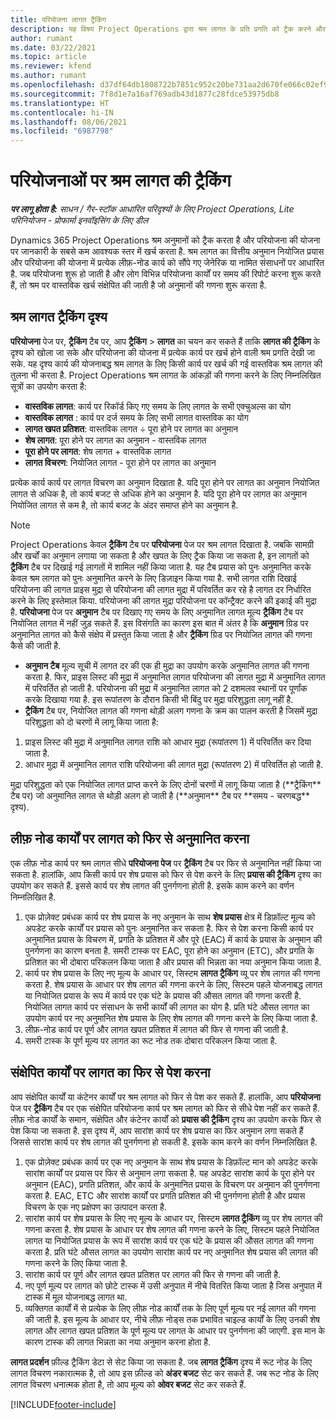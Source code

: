 ```yaml
---
title: परियोजना लागत ट्रैकिंग
description: यह विषय Project Operations द्वारा श्रम लागत के प्रति प्रगति को ट्रैक करने और किसी परियोजना पर खर्च के बारे में जानकारी प्रदान करता है.
author: rumant
ms.date: 03/22/2021
ms.topic: article
ms.reviewer: kfend
ms.author: rumant
ms.openlocfilehash: d37df64db1808722b7851c952c20be731aa2d670fe066c02ef90386712487407
ms.sourcegitcommit: 7f8d1e7a16af769adb43d1877c28fdce53975db8
ms.translationtype: HT
ms.contentlocale: hi-IN
ms.lasthandoff: 08/06/2021
ms.locfileid: "6987798"
---
```

# <a name="labor-cost-tracking-on-projects"></a>परियोजनाओं पर श्रम लागत की ट्रैकिंग

_**पर लागू होता है:** साधन / गैर-स्टॉक आधारित परिदृश्यों के लिए Project Operations, Lite परिनियोजन - प्रोफार्मा इनवॉइसिंग के लिए डील_

Dynamics 365 Project Operations श्रम अनुमानों को ट्रैक करता है और परियोजना की योजना पर जानकारी के सबसे कम आवश्यक स्तर में खर्च करता है. श्रम लागत का वित्तीय अनुमान नियोजित प्रयास और परियोजना की योजना में प्रत्येक लीफ़-नोड कार्य को सौंपे गए जेनेरिक या नामित संसाधनों पर आधारित है. जब परियोजना शुरू हो जाती है और लोग विभिन्न परियोजना कार्यों पर समय की रिपोर्ट करना शुरू करते हैं, तो श्रम पर वास्तविक खर्च संक्षेपित की जाती है जो अनुमानों की गणना शुरू करता है.

## <a name="labor-cost-tracking-view"></a>श्रम लागत ट्रैकिंग दृश्य

**परियोजना** पेज पर, **ट्रैकिंग** टैब पर, आप **ट्रैकिंग** > **लागत** का चयन कर सकते हैं ताकि **लागत की ट्रैकिंग** के दृश्य को खोला जा सके और परियोजना की योजना में प्रत्येक कार्य पर खर्च होने वाली श्रम प्रगति देखी जा सके. यह दृश्य कार्य की योजनाबद्ध श्रम लागत के लिए किसी कार्य पर खर्च की गई वास्तविक श्रम लागत की तुलना भी करता है. Project Operations श्रम लागत के आंकड़ों की गणना करने के लिए निम्नलिखित सूत्रों का उपयोग करता है:

- **वास्तविक लागत**: कार्य पर रिकॉर्ड किए गए समय के लिए लागत के सभी एक्चुअल्स का योग
- **वास्तविक लागत** : कार्य पर दर्ज समय के लिए सभी लागत वास्तविक का योग
- **लागत खपत प्रतिशत**: वास्तविक लागत ÷ पूरा होने पर लागत का अनुमान
- **शेष लागत**: पूरा होने पर लागत का अनुमान - वास्तविक लागत
- **पूरा होने पर लागत**: शेष लागत + वास्तविक लागत
- **लागत विचरण**: नियोजित लागत - पूरा होने पर लागत का अनुमान

प्रत्येक कार्य कार्य पर लागत विचरण का अनुमान दिखाता है. यदि पूरा होने पर लागत का अनुमान नियोजित लागत से अधिक है, तो कार्य बजट से अधिक होने का अनुमान है. यदि पूरा होने पर लागत का अनुमान नियोजित लागत से कम है, तो कार्य बजट के अंदर समाप्त होने का अनुमान है.

>[!NOTE]
> Project Operations केवल **ट्रैकिंग** टैब पर **परियोजना** पेज पर श्रम लागत दिखाता है. जबकि सामग्री और खर्चों का अनुमान लगाया जा सकता है और खपत के लिए ट्रैक किया जा सकता है, इन लागतों को **ट्रैकिंग** टैब पर दिखाई गई लागतों में शामिल नहीं किया जाता है. यह टैब प्रयास को पुनः अनुमानित करके केवल श्रम लागत को पुनः अनुमानित करने के लिए डिज़ाइन किया गया है.
सभी लागत राशि दिखाई परियोजना की लागत प्राइस मुद्रा से परियोजना की लागत मुद्रा में परिवर्तित कर रहे है लागत दर निर्धारित करने के लिए इस्तेमाल किया. परियोजना की लागत मुद्रा परियोजना पर कॉन्ट्रैक्ट करने की इकाई की मुद्रा है. **परियोजना** पेज पर **अनुमान** टैब पर दिखाए गए समय के लिए अनुमानित लागत मूल्य **ट्रैकिंग** टैब पर नियोजित लागत में नहीं जुड़ सकते हैं. इस विसंगति का कारण इस बात में अंतर है कि **अनुमान** ग्रिड पर अनुमानित लागत को कैसे संक्षेप में प्रस्तुत किया जाता है और **ट्रैकिंग** ग्रिड पर नियोजित लागत की गणना कैसे की जाती है. 
>
> - **अनुमान टैब** मूल्य सूची में लागत दर की एक ही मुद्रा का उपयोग करके अनुमानित लागत की गणना करता है. फिर, प्राइस लिस्ट की मुद्रा में अनुमानित लागत परियोजना की लागत मुद्रा में अनुमानित लागत में परिवर्तित हो जाती है. परियोजना की मुद्रा में अनुमानित लागत को 2 दशमलव स्थानों पर पूर्णांक करके दिखाया गया है. इस रूपांतरण के दौरान किसी भी बिंदु पर मुद्रा परिशुद्धता लागू नहीं है. 
> - **ट्रैकिंग** टैब पर, नियोजित लागत की गणना थोड़ी अलग गणना के क्रम का पालन करती है जिसमें मुद्रा परिशुद्धता को दो चरणों में लागू किया जाता है: 
   ><ol>
   ><li>प्राइस लिस्ट की मुद्रा में अनुमानित लागत राशि को आधार मुद्रा (रूपांतरण 1) में परिवर्तित कर दिया जाता है.</li>
   ><li>आधार मुद्रा में अनुमानित लागत राशि परियोजना की लागत मुद्रा (रूपांतरण 2) में परिवर्तित हो जाती है. </li>
   ></ol>
   >मुद्रा परिशुद्धता को एक नियोजित लागत प्राप्त करने के लिए दोनों चरणों में लागू किया जाता है (**ट्रैकिंग** टैब पर) जो अनुमानित लागत से थोड़ी अलग हो जाती है (**अनुमान** टैब पर **समय - चरणबद्ध** दृश्य). 
   
## <a name="reprojecting-costs-on-leaf-node-tasks"></a>लीफ़ नोड कार्यों पर लागत को फिर से अनुमानित करना

एक लीफ़ नोड कार्य पर श्रम लागत सीधे **परियोजना पेज** पर **ट्रैकिंग** टैब पर फिर से अनुमानित नहीं किया जा सकता है. हालांकि, आप किसी कार्य पर शेष प्रयास को फिर से पेश करने के लिए **प्रयास की ट्रैकिंग** दृश्य का उपयोग कर सकते हैं. इससे कार्य पर शेष लागत की पुनर्गणना होती है. इसके काम करने का वर्णन निम्नलिखित है.

1. एक प्रोज़ेक्ट प्रबंधक कार्य पर शेष प्रयास के नए अनुमान के साथ **शेष प्रयास** क्षेत्र में डिफ़ॉल्ट मूल्य को अपडेट करके कार्यों पर प्रयास को पुनः अनुमानित कर सकता है. फिर से पेश करना किसी कार्य पर अनुमानित प्रयास के विचरण में, प्रगति के प्रतिशत में और पूरे (EAC) में कार्य के प्रयास के अनुमान की पुनर्गणना का कारण बनता है. समरी टास्क पर EAC, पूरा होने का अनुमान (ETC), और प्रगति के प्रतिशत का भी दोबारा परिकलन किया जाता है और प्रयास की भिन्नता का नया अनुमान किया जाता है.
2. कार्य पर शेष प्रयास के लिए नए मूल्य के आधार पर, सिस्टम **लागत ट्रैकिंग** व्यू पर शेष लागत की गणना करता है. शेष प्रयास के आधार पर शेष लागत की गणना करने के लिए, सिस्टम पहले योजनाबद्ध लागत या नियोजित प्रयास के रूप में कार्य पर एक घंटे के प्रयास की औसत लागत की गणना करती है. नियोजित लागत कार्य पर संसाधन के सभी कार्यों की लागत का योग है. प्रति घंटे औसत लागत का उपयोग कार्य पर नए अनुमानित शेष प्रयास के लिए शेष लागत की गणना करने के लिए किया जाता है.
3. लीफ़-नोड कार्य पर पूर्ण और लागत खपत प्रतिशत में लागत की फिर से गणना की जाती है.
4. समरी टास्क के पूर्ण मूल्य पर लागत का रूट नोड तक दोबारा परिकलन किया जाता है.

## <a name="reprojecting-costs-on-summary-tasks"></a>संक्षेपित कार्यों पर लागत का फिर से पेश करना

आप संक्षेपित कार्यों या कंटेनर कार्यों पर श्रम लागत को फिर से पेश कर सकते हैं. हालांकि, आप **परियोजना** पेज पर **ट्रैकिंग** टैब पर एक संक्षेपित परियोजना कार्य पर श्रम लागत को फिर से सीधे पेश नहीं कर सकते हैं. लीफ़ नोड कार्यों के समान, संक्षेपित और कंटेनर कार्यों को **प्रयास की ट्रैकिंग** दृश्य का उपयोग करके फिर से पेश किया जा सकता है. इस दृश्य में, आप सारांश कार्य पर शेष प्रयास का फिर अनुमान लगा सकते हैं जिससे सारांश कार्य पर शेष लागत की पुनर्गणना हो सकती है. इसके काम करने का वर्णन निम्नलिखित है.

1. एक प्रोज़ेक्ट प्रबंधक कार्य पर एक नए अनुमान के साथ शेष प्रयास के डिफ़ॉल्ट मान को अपडेट करके सारांश कार्यों पर प्रयास पर फिर से अनुमान लगा सकता है. यह अपडेट सारांश कार्य के पूरा होने पर अनुमान (EAC), प्रगति प्रतिशत, और कार्य के अनुमानित प्रयास के विचरण पर अनुमान की पुनर्गणना करता है. EAC, ETC और सारांश कार्यों पर प्रगति प्रतिशत की भी पुनर्गणना होती है और प्रयास विचरण के एक नए प्रक्षेपण का उत्पादन करता है.
2. सारांश कार्य पर शेष प्रयास के लिए नए मूल्य के आधार पर, सिस्टम **लागत ट्रैकिंग** व्यू पर शेष लागत की गणना करता है. शेष प्रयास के आधार पर शेष लागत की गणना करने के लिए, सिस्टम पहले नियोजित लागत या नियोजित प्रयास के रूप में सारांश कार्य पर एक घंटे के प्रयास की औसत लागत की गणना करता है. प्रति घंटे औसत लागत का उपयोग सारांश कार्य पर नए अनुमानित शेष प्रयास की लागत की गणना करने के लिए किया जाता है.
3. सारांश कार्य पर पूर्ण और लागत खपत प्रतिशत पर लागत की फिर से गणना की जाती है.
4. नए पूर्ण मूल्य पर लागत को छोटे टास्क में उसी अनुपात में नीचे वितरित किया जाता है जिस अनुपात में टास्क में मूल योजनाबद्ध लागत था.
5. व्यक्तिगत कार्यों में से प्रत्येक के लिए लीफ़ नोड कार्यों तक के लिए पूर्ण मूल्य पर नई लागत की गणना की जाती है. इस मूल्य के आधार पर, नीचे लीफ़ नोड्स तक प्रभावित चाइल्ड कार्यों के लिए उनकी शेष लागत और लागत खपत प्रतिशत के पूर्ण मूल्य पर लागत के आधार पर पुनर्गणना की जाएगी. इस मान के कारण टास्क की लागत भिन्नता का नया अनुमान करना होता है. 


**लागत प्रदर्शन** फ़ील्ड ट्रैकिंग डेटा से सेट किया जा सकता है. जब **लागत ट्रैकिंग** दृश्य में रूट नोड के लिए लागत विचरण नकारात्मक है, तो आप इस फ़ील्ड को **अंडर बजट** सेट कर सकते हैं. जब रूट नोड के लिए लागत विचरण धनात्मक होता है, तो आप मूल्य को **ओवर बजट** सेट कर सकते हैं.


[!INCLUDE[footer-include](../includes/footer-banner.md)]
